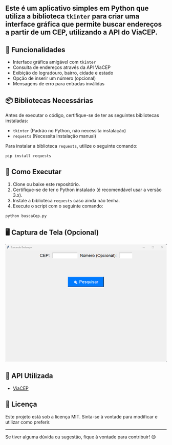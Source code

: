 ## Este é um aplicativo simples em Python que utiliza a biblioteca `tkinter` para criar uma interface gráfica que permite buscar endereços a partir de um CEP, utilizando a API do ViaCEP.

## 📌 Funcionalidades

- Interface gráfica amigável com `tkinter`
- Consulta de endereços através da API ViaCEP
- Exibição do logradouro, bairro, cidade e estado
- Opção de inserir um número (opcional)
- Mensagens de erro para entradas inválidas

## 📦 Bibliotecas Necessárias

Antes de executar o código, certifique-se de ter as seguintes bibliotecas instaladas:

- `tkinter` (Padrão no Python, não necessita instalação)
- `requests` (Necessita instalação manual)

Para instalar a biblioteca `requests`, utilize o seguinte comando:

```bash
pip install requests
```

## 🚀 Como Executar

1. Clone ou baixe este repositório.
2. Certifique-se de ter o Python instalado (é recomendável usar a versão 3.x).
3. Instale a biblioteca `requests` caso ainda não tenha.
4. Execute o script com o seguinte comando:

```bash
python buscaCep.py
```

## 🖥 Captura de Tela (Opcional)

![Interface do aplicativo](BuscaCEP.png)

## 🔗 API Utilizada

- [ViaCEP](https://viacep.com.br/)

## 📄 Licença

Este projeto está sob a licença MIT. Sinta-se à vontade para modificar e utilizar como preferir.

---

Se tiver alguma dúvida ou sugestão, fique à vontade para contribuir! 😊

